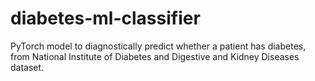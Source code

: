 # diabetes-ml-classifier
PyTorch model to diagnostically predict whether a patient has diabetes, from National Institute of Diabetes and Digestive and Kidney Diseases dataset.
